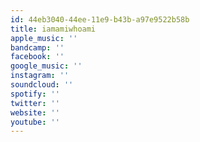 ```yaml
---
id: 44eb3040-44ee-11e9-b43b-a97e9522b58b
title: iamamiwhoami
apple_music: ''
bandcamp: ''
facebook: ''
google_music: ''
instagram: ''
soundcloud: ''
spotify: ''
twitter: ''
website: ''
youtube: ''
---
```

